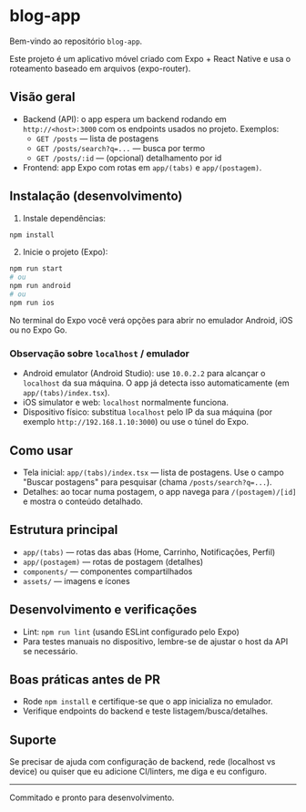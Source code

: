 # blog-app

Bem-vindo ao repositório `blog-app`.

Este projeto é um aplicativo móvel criado com Expo + React Native e usa o roteamento baseado em arquivos (expo-router).

## Visão geral

- Backend (API): o app espera um backend rodando em `http://<host>:3000` com os endpoints usados no projeto. Exemplos:
  - `GET /posts` — lista de postagens
  - `GET /posts/search?q=...` — busca por termo
  - `GET /posts/:id` — (opcional) detalhamento por id
- Frontend: app Expo com rotas em `app/(tabs)` e `app/(postagem)`.

## Instalação (desenvolvimento)

1. Instale dependências:

```bash
npm install
```

2. Inicie o projeto (Expo):

```bash
npm run start
# ou
npm run android
# ou
npm run ios
```

No terminal do Expo você verá opções para abrir no emulador Android, iOS ou no Expo Go.

### Observação sobre `localhost` / emulador

- Android emulator (Android Studio): use `10.0.2.2` para alcançar o `localhost` da sua máquina. O app já detecta isso automaticamente (em `app/(tabs)/index.tsx`).
- iOS simulator e web: `localhost` normalmente funciona.
- Dispositivo físico: substitua `localhost` pelo IP da sua máquina (por exemplo `http://192.168.1.10:3000`) ou use o túnel do Expo.

## Como usar

- Tela inicial: `app/(tabs)/index.tsx` — lista de postagens. Use o campo "Buscar postagens" para pesquisar (chama `/posts/search?q=...`).
- Detalhes: ao tocar numa postagem, o app navega para `/(postagem)/[id]` e mostra o conteúdo detalhado.

## Estrutura principal

- `app/(tabs)` — rotas das abas (Home, Carrinho, Notificações, Perfil)
- `app/(postagem)` — rotas de postagem (detalhes)
- `components/` — componentes compartilhados
- `assets/` — imagens e ícones

## Desenvolvimento e verificações

- Lint: `npm run lint` (usando ESLint configurado pelo Expo)
- Para testes manuais no dispositivo, lembre-se de ajustar o host da API se necessário.

## Boas práticas antes de PR

- Rode `npm install` e certifique-se que o app inicializa no emulador.
- Verifique endpoints do backend e teste listagem/busca/detalhes.

## Suporte

Se precisar de ajuda com configuração de backend, rede (localhost vs device) ou quiser que eu adicione CI/linters, me diga e eu configuro.

---

Commitado e pronto para desenvolvimento.
